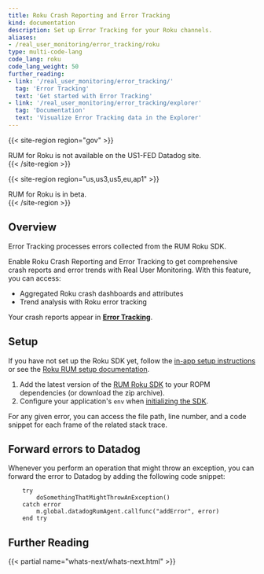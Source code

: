 ```yaml
---
title: Roku Crash Reporting and Error Tracking
kind: documentation
description: Set up Error Tracking for your Roku channels.
aliases:
- /real_user_monitoring/error_tracking/roku
type: multi-code-lang
code_lang: roku
code_lang_weight: 50
further_reading:
- link: '/real_user_monitoring/error_tracking/'
  tag: 'Error Tracking'
  text: 'Get started with Error Tracking'
- link: '/real_user_monitoring/error_tracking/explorer'
  tag: 'Documentation'
  text: 'Visualize Error Tracking data in the Explorer'
---
```


{{< site-region region="gov" >}}
<div class="alert alert-warning">RUM for Roku is not available on the US1-FED Datadog site.</div>
{{< /site-region >}}

{{< site-region region="us,us3,us5,eu,ap1" >}}
<div class="alert alert-info">RUM for Roku is in beta.</div>
{{< /site-region >}}

## Overview

Error Tracking processes errors collected from the RUM Roku SDK. 

Enable Roku Crash Reporting and Error Tracking to get comprehensive crash reports and error trends with Real User Monitoring. With this feature, you can access:

- Aggregated Roku crash dashboards and attributes
- Trend analysis with Roku error tracking

Your crash reports appear in [**Error Tracking**][1].

## Setup

If you have not set up the Roku SDK yet, follow the [in-app setup instructions][2] or see the [Roku RUM setup documentation][3].

1. Add the latest version of the [RUM Roku SDK][4] to your ROPM dependencies (or download the zip archive).
2. Configure your application's `env` when [initializing the SDK][5].

For any given error, you can access the file path, line number, and a code snippet for each frame of the related stack trace.

## Forward errors to Datadog

Whenever you perform an operation that might throw an exception, you can forward the error to Datadog by adding the following code snippet:

```brightscript
    try
        doSomethingThatMightThrowAnException()
    catch error
        m.global.datadogRumAgent.callfunc("addError", error)
    end try
```

[1]: https://app.datadoghq.com/rum/error-tracking
[2]: https://app.datadoghq.com/rum/application/create
[3]: https://docs.datadoghq.com/real_user_monitoring/mobile_and_tv_monitoring/setup/roku/
[4]: https://github.com/DataDog/dd-sdk-roku
[5]: https://docs.datadoghq.com/real_user_monitoring/mobile_and_tv_monitoring/advanced_configuration/android/?tabs=kotlin#initialization-parameters


## Further Reading

{{< partial name="whats-next/whats-next.html" >}}
